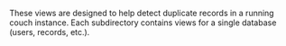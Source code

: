 These views are designed to help detect duplicate records in a running couch instance.  Each subdirectory contains views for a single database (users, records, etc.).